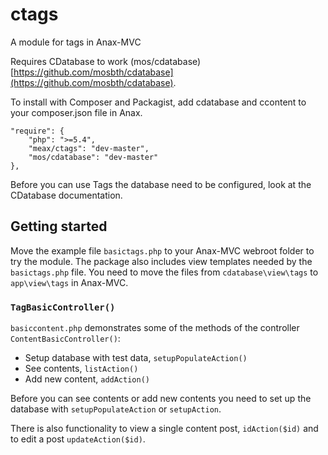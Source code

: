 # ctags
A module for tags in Anax-MVC

Requires CDatabase to work (mos/cdatabase) [https://github.com/mosbth/cdatabase](https://github.com/mosbth/cdatabase).

To install with Composer and Packagist, add cdatabase and ccontent to your composer.json file in Anax. 

    "require": {
        "php": ">=5.4",
        "meax/ctags": "dev-master",
        "mos/cdatabase": "dev-master"
    },
    
Before you can use Tags the database need to be configured, look at the CDatabase documentation.

## Getting started

Move the example file `basictags.php` to your Anax-MVC webroot folder to try the module. The package also includes view templates needed by the `basictags.php` file. You need to move the files from  `cdatabase\view\tags` to `app\view\tags` in Anax-MVC. 

### `TagBasicController()`
`basiccontent.php` demonstrates some of the methods of the controller `ContentBasicController()`:  

* Setup database with test data, `setupPopulateAction()`
* See contents, `listAction()`
* Add new content, `addAction()` 

Before you can see contents or add new contents you need to set up the database with `setupPopulateAction` or `setupAction`. 

There is also functionality to view a single content post, `idAction($id)` and to edit a post `updateAction($id)`.

